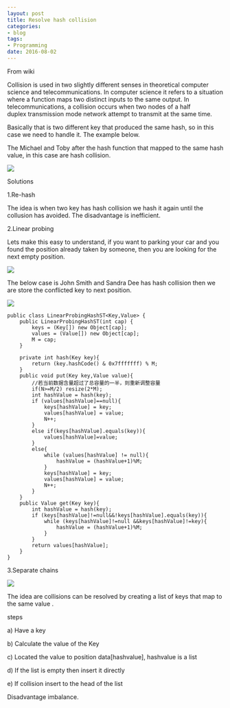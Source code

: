 ```yaml
---
layout: post
title: Resolve hash collision
categories:
- blog
tags:
- Programming
date: 2016-08-02
---
```



From wiki 

Collision is used in two slightly different senses in theoretical computer science and telecommunications. In computer science it refers to a situation where a function maps two distinct inputs to the same output. In telecommunications, a collision occurs when two nodes of a half duplex transmission mode network attempt to transmit at the same time. 

Basically that is two different key that produced the same hash, so in this case we need to handle it. The example below.

The Michael and Toby after the hash function that mapped to the same hash value, in this case are hash collision. 

![](http://feng.io/static/hash_collision/01.png)



Solutions



1.Re-hash

The idea is when two key has hash collision we hash it again until the collusion has avoided. The disadvantage is inefficient.



2.Linear probing

Lets make this easy to understand, if you want to parking your car and you found the position already taken by someone, then you are looking for the next empty position. 

![](http://feng.io/static/hash_collision/02.jpg)

The below case is John Smith and Sandra Dee has hash collision then we are store the conflicted key to next position.

![](http://feng.io/static/hash_collision/02.png)



```
public class LinearProbingHashST<Key,Value> {
    public LinearProbingHashST(int cap) {
        keys = (Key[]) new Object[cap];
        values = (Value[]) new Object[cap];
        M = cap;
    }

    private int hash(Key key){
        return (key.hashCode() & 0x7fffffff) % M;
    }
    public void put(Key key,Value value){
        //若当前数据含量超过了总容量的一半，则重新调整容量
        if(N>=M/2) resize(2*M);  
        int hashValue = hash(key);
        if (values[hashValue]==null){
            keys[hashValue] = key;
            values[hashValue] = value;
            N++;
        }
        else if(keys[hashValue].equals(key)){
            values[hashValue]=value;
        }
        else{
            while (values[hashValue] != null){
                hashValue = (hashValue+1)%M;
            }
            keys[hashValue] = key;
            values[hashValue] = value;
            N++;
        }
    }
    public Value get(Key key){
        int hashValue = hash(key);
        if (keys[hashValue]!=null&&!keys[hashValue].equals(key)){
            while (keys[hashValue]!=null &&keys[hashValue]!=key){
                hashValue = (hashValue+1)%M;
            }
        }
        return values[hashValue];
    }
}
```

3.Separate chains

![](http://feng.io/static/hash_collision/03.png)

The idea are collisions can be resolved by creating a list of keys that map to the same value .

steps

a) Have a key 

b) Calculate the value of the Key

c) Located the value to position data[hashvalue], hashvalue is a list 

d) If the list is empty then insert it directly 

e) If collision insert to the head of the list

Disadvantage imbalance.